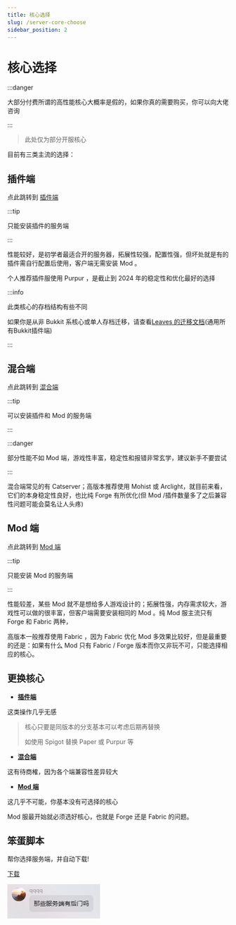 ```yaml
---
title: 核心选择
slug: /server-core-choose
sidebar_position: 2
---
```


# 核心选择

:::danger

大部分付费所谓的高性能核心大概率是假的，如果你真的需要购买，你可以向大佬咨询

:::

> 此处仅为部分开服核心

目前有三类主流的选择：

## 插件端

点此跳转到 [插件端](plugin.md)

:::tip

只能安装插件的服务端

:::

性能较好，是初学者最适合开的服务器，拓展性较强，配置性强，但坏处就是有的插件需自行配置后使用，客户端无需安装 Mod 。

个人推荐插件服使用 Purpur ，是截止到 2024 年的稳定性和优化最好的选择

:::info

此类核心的存档结构有些不同

如果你是从非 Bukkit 系核心或单人存档迁移，请查看[Leaves 的迁移文档](https://docs.leavesmc.org/zh_Hans/leaves/guides/migration)(通用所有Bukkit插件端)

:::

## 混合端

点此跳转到 [混合端](hybrid.md)

:::tip

可以安装插件和 Mod 的服务端

:::

:::danger

部分性能不如 Mod 端，游戏性丰富，稳定性和报错非常玄学，建议新手不要尝试

:::

混合端常见的有 Catserver；高版本推荐使用 Mohist 或 Arclight，就目前来看，它们的本身稳定性良好，也比纯 Forge 有所优化(但 Mod /插件数量多了之后兼容性问题可能会莫名让人头疼)

## Mod 端

点此跳转到 [Mod 端](mod.md)

:::tip

只能安装 Mod 的服务端

:::

性能较差，某些 Mod 就不是想给多人游戏设计的；拓展性强，内存需求较大，游戏性可以做的很丰富，但客户端需要安装相同的 Mod 。纯 Mod 服主流只有 Forge 和 Fabric 两种，

高版本一般推荐使用 Fabric ，因为 Fabric 优化 Mod 多效果比较好，但是最重要的还是：如果有什么 Mod 只有 Fabric / Forge 版本而你又非玩不可，只能选择相应的核心。

## 更换核心

- **[插件端](plugin.md)**

这类操作几乎无感

> 核心只要是同版本的分支基本可以考虑后期再替换
>
> 如使用 Spigot 替换 Paper 或 Purpur 等

- **[混合端](hybrid.md)**

这有待商榷，因为各个端兼容性差异较大

- **[Mod 端](mod.md)**

这几乎不可能，你基本没有可选择的核心

Mod 服最开始就必须选好核心，也就是 Forge 还是 Fabric 的问题。

## 笨蛋脚本

帮你选择服务端，并自动下载!

[下载](https://script.yizhan.wiki/select-server)

![](_images/那些服务端有后门吗.png)
